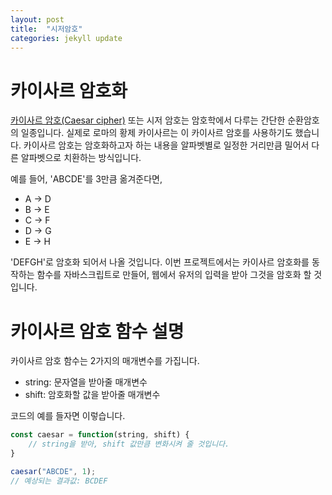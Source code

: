 ```yaml
---
layout: post
title:  "시저암호"
categories: jekyll update
---
```


# 카이사르 암호화

[카이사르 암호(Caesar cipher)](https://ko.wikipedia.org/wiki/%EC%B9%B4%EC%9D%B4%EC%82%AC%EB%A5%B4_%EC%95%94%ED%98%B8)
또는 시저 암호는 암호학에서 다루는 간단한 순환암호의 일종입니다.
실제로 로마의 황제 카이사르는 이 카이사르 암호를 사용하기도 했습니다. 카이사르 암호는 암호화하고자 하는 
내용을 알파벳별로 일정한 거리만큼 밀어서 다른 알파벳으로 치환하는 방식입니다. 

예를 들어, 'ABCDE'를 3만큼 옮겨준다면, 

- A -> D
- B -> E
- C -> F
- D -> G
- E -> H

'DEFGH'로 암호화 되어서 나올 것입니다.
이번 프로젝트에서는 카이사르 암호화를 동작하는 함수를 자바스크립트로 만들어, 웹에서 유저의 입력을
받아 그것을 암호화 할 것 입니다.

# 카이사르 암호 함수 설명

카이사르 암호 함수는 2가지의 매개변수를 가집니다.

- string: 문자열을 받아줄 매개변수
- shift: 암호화할 값을 받아줄 매개변수

코드의 예를 들자면 이렇습니다.

```javascript
const caesar = function(string, shift) {
    // string을 받아, shift 값만큼 변화시켜 줄 것입니다.
}

caesar("ABCDE", 1);
// 예상되는 결과값: BCDEF
```




